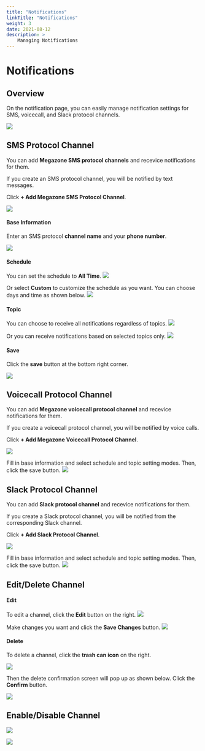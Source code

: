 ```yaml
---
title: "Notifications"
linkTitle: "Notifications"
weight: 3
date: 2021-08-12
description: >
    Managing Notifications
---
```


# Notifications

## Overview

On the notification page, you can easily manage notification settings for SMS, voicecall, and Slack protocol channels.

![](/docs/using_spaceone_console/admin_guide/etc/notifications_img/notifications_img_01.png)

## SMS Protocol Channel

You can add **Megazone SMS protocol channels** and recevice notifications for them.

If you create an SMS protocol channel, you will be notified by text messages.

Click **+ Add Megazone SMS Protocol Channel**.

![](/docs/using_spaceone_console/admin_guide/etc/notifications_img/notifications_img_02.png)

#### Base Information
Enter an SMS protocol **channel name** and your **phone number**.

![](/docs/using_spaceone_console/admin_guide/etc/notifications_img/notifications_img_03.png)

#### Schedule
You can set the schedule to **All Time**.
![](/docs/using_spaceone_console/admin_guide/etc/notifications_img/notifications_img_04.png)

Or select **Custom** to customize the schedule as you want. You can choose days and time as shown below. 
![](/docs/using_spaceone_console/admin_guide/etc/notifications_img/notifications_img_05.png)


#### Topic 
You can choose to receive all notifications regardless of topics.
![](/docs/using_spaceone_console/admin_guide/etc/notifications_img/notifications_img_06.png)

Or you can receive notifications based on selected topics only.
![](/docs/using_spaceone_console/admin_guide/etc/notifications_img/notifications_img_07.png)

#### Save
Click the **save** button at the bottom right corner.

![](/docs/using_spaceone_console/admin_guide/etc/notifications_img/notifications_img_08.png)

## Voicecall Protocol Channel

You can add **Megazone voicecall protocol channel** and recevice notifications for them.

If you create a voicecall protocol channel, you will be notified by voice calls.

Click **+ Add Megazone Voicecall Protocol Channel**.

![](/docs/using_spaceone_console/admin_guide/etc/notifications_img/notifications_img_09.png)

Fill in base information and select schedule and topic setting modes. Then, click the save button.
![](/docs/using_spaceone_console/admin_guide/etc/notifications_img/notifications_img_10.png)

## Slack Protocol Channel

You can add **Slack protocol channel** and recevice notifications for them.

If you create a Slack protocol channel, you will be notified from the corresponding Slack channel.

Click **+ Add Slack Protocol Channel**.

![](/docs/using_spaceone_console/admin_guide/etc/notifications_img/notifications_img_11.png)

Fill in base information and select schedule and topic setting modes. Then, click the save button.
![](/docs/using_spaceone_console/admin_guide/etc/notifications_img/notifications_img_12.png)

## Edit/Delete Channel

#### Edit

To edit a channel, click the **Edit** button on the right. 
![](/docs/using_spaceone_console/admin_guide/etc/notifications_img/notifications_img_13.png)

Make changes you want and click the **Save Changes** button.
![](/docs/using_spaceone_console/admin_guide/etc/notifications_img/notifications_img_14.png)

#### Delete

To delete a channel, click the **trash can icon** on the right.

![](/docs/using_spaceone_console/admin_guide/etc/notifications_img/notifications_img_15.png)

Then the delete confirmation screen will pop up as shown below. Click the **Confirm** button.

![](/docs/using_spaceone_console/admin_guide/etc/notifications_img/notifications_img_16.png)

## Enable/Disable Channel

![](/docs/using_spaceone_console/admin_guide/etc/notifications_img/notifications_img_17.png)

![](/docs/using_spaceone_console/admin_guide/etc/notifications_img/notifications_img_18.png)